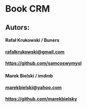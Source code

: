 # Book CRM

## Autors:

#### Rafał Krukowski / Buners
#### rafalkrukowski@gmail.com 
#### https://github.com/samcoswymysl

###

#### Marek Bielski / imdmb
#### marekbielski@yahoo.com
#### https://github.com/marekbielsky
